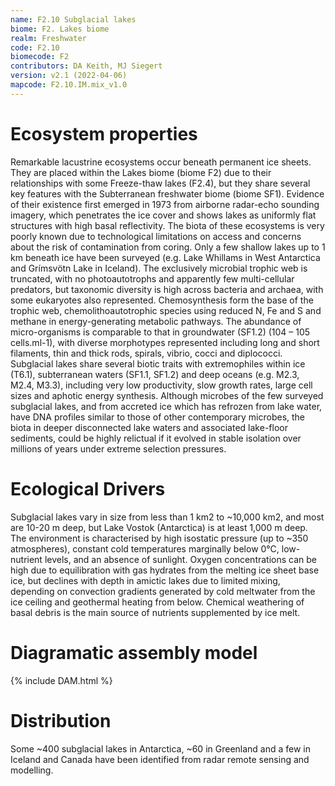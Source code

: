 ```yaml
---
name: F2.10 Subglacial lakes
biome: F2. Lakes biome
realm: Freshwater
code: F2.10
biomecode: F2
contributors: DA Keith, MJ Siegert
version: v2.1 (2022-04-06)
mapcode: F2.10.IM.mix_v1.0
---
```

# Ecosystem properties

Remarkable lacustrine ecosystems occur beneath permanent ice sheets. They are placed within the Lakes biome (biome F2) due to their relationships with some Freeze-thaw lakes (F2.4), but they share several key features with the Subterranean freshwater biome (biome SF1). Evidence of their existence first emerged in 1973 from airborne radar-echo sounding imagery, which penetrates the ice cover and shows lakes as uniformly flat structures with high basal reflectivity. The biota of these ecosystems is very poorly known due to technological limitations on access and concerns about the risk of contamination from coring. Only a few shallow lakes up to 1 km beneath ice have been surveyed (e.g. Lake Whillams in West Antarctica and Grímsvötn Lake in Iceland). The exclusively microbial trophic web is truncated, with no photoautotrophs and apparently few multi-cellular predators, but taxonomic diversity is high across bacteria and archaea, with some eukaryotes also represented. Chemosynthesis form the base of the trophic web, chemolithoautotrophic species using reduced N, Fe and S and methane in energy-generating metabolic pathways. The abundance of micro-organisms is comparable to that in groundwater (SF1.2) (104 – 105 cells.ml-1), with diverse morphotypes represented including long and short filaments, thin and thick rods, spirals, vibrio, cocci and diplococci. Subglacial lakes share several biotic traits with extremophiles within ice (T6.1), subterranean waters (SF1.1, SF1.2) and deep oceans (e.g. M2.3, M2.4, M3.3), including very low productivity, slow growth rates, large cell sizes and aphotic energy synthesis. Although microbes of the few surveyed subglacial lakes, and from accreted ice which has refrozen from lake water, have DNA profiles similar to those of other contemporary microbes, the biota in deeper disconnected lake waters and associated lake-floor sediments, could be highly relictual if it evolved in stable isolation over millions of years under extreme selection pressures.

# Ecological Drivers

Subglacial lakes vary in size from less than 1 km2 to ~10,000 km2, and most are 10-20 m deep, but Lake Vostok (Antarctica) is at least 1,000 m deep. The environment is characterised by high isostatic pressure (up to ~350 atmospheres), constant cold temperatures marginally below 0°C, low-nutrient levels, and an absence of sunlight. Oxygen concentrations can be high due to equilibration with gas hydrates from the melting ice sheet base ice, but declines with depth in amictic lakes due to limited mixing, depending on convection gradients generated by cold meltwater from the ice ceiling and geothermal heating from below. Chemical weathering of basal debris is the main source of nutrients supplemented by ice melt.

# Diagramatic assembly model

{% include DAM.html %}

# Distribution

Some ~400 subglacial lakes in Antarctica, ~60 in Greenland and a few in Iceland and Canada have been identified from radar remote sensing and modelling.

